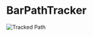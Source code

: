 # BarPathTracker

![Tracked Path](https://github.com/bencarothers/BarPathTracker/blob/master/images/bensPath.jpg)

